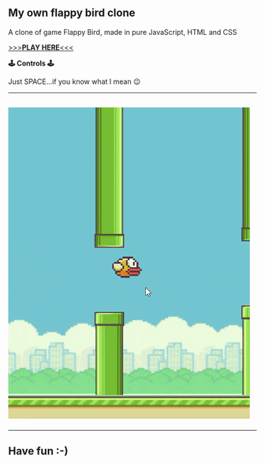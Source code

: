 ## **My own flappy bird clone**

A clone of game Flappy Bird, made in pure JavaScript, HTML and CSS <br />

<a href="https://ieffai.github.io/flappy-bird/" target="_blank">>>>**PLAY HERE**<<<</a>

**🕹 Controls 🕹**

Just SPACE...if you know what I mean 😉

---

## ![doodler-game](./demo.gif)

---

## Have fun :-)
